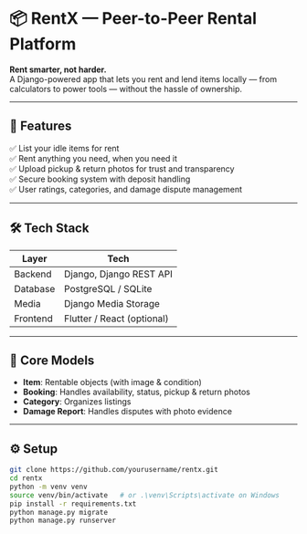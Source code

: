 # 📦 RentX — Peer-to-Peer Rental Platform

**Rent smarter, not harder.**  
A Django-powered app that lets you rent and lend items locally — from calculators to power tools — without the hassle of ownership.

---

## 🚀 Features

✅ List your idle items for rent  
✅ Rent anything you need, when you need it  
✅ Upload pickup & return photos for trust and transparency  
✅ Secure booking system with deposit handling  
✅ User ratings, categories, and damage dispute management

---

## 🛠 Tech Stack

| Layer     | Tech                     |
|-----------|--------------------------|
| Backend   | Django, Django REST API  |
| Database  | PostgreSQL / SQLite      |
| Media     | Django Media Storage     |
| Frontend  | Flutter / React (optional) |

---

## 📸 Core Models

- **Item**: Rentable objects (with image & condition)
- **Booking**: Handles availability, status, pickup & return photos
- **Category**: Organizes listings
- **Damage Report**: Handles disputes with photo evidence

---

## ⚙️ Setup

```bash
git clone https://github.com/yourusername/rentx.git
cd rentx
python -m venv venv
source venv/bin/activate   # or .\venv\Scripts\activate on Windows
pip install -r requirements.txt
python manage.py migrate
python manage.py runserver
